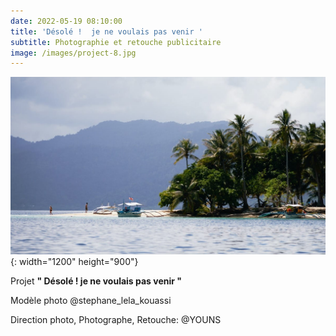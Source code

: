 ```yaml
---
date: 2022-05-19 08:10:00
title: 'Désolé !  je ne voulais pas venir '
subtitle: Photographie et retouche publicitaire
image: /images/project-8.jpg
---
```

![Palm trees](/images/image-example-3.jpg){: width="1200" height="900"}

Projet **" Désolé \! je ne voulais pas venir "**

Mod&egrave;le photo @stephane\_lela\_kouassi

Direction photo, Photographe, Retouche: @YOUNS